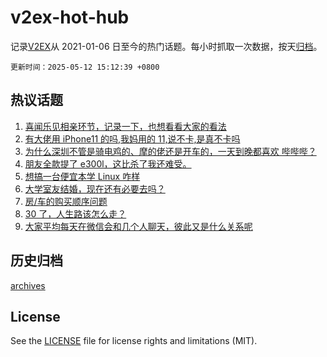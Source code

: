 # v2ex-hot-hub

 记录[V2EX](https://www.v2ex.com/)从 2021-01-06 日至今的热门话题。每小时抓取一次数据，按天[归档](archives)。

`更新时间：2025-05-12 15:12:39 +0800`

## 热议话题

1. [喜闻乐见相亲环节，记录一下，也想看看大家的看法](https://www.v2ex.com/t/1131014)
1. [有大佬用 iPhone11 的吗,我妈用的 11,说不卡,是真不卡吗](https://www.v2ex.com/t/1131058)
1. [为什么深圳不管是骑电鸡的、摩的佬还是开车的，一天到晚都喜欢 哔哔哔？](https://www.v2ex.com/t/1131062)
1. [朋友全款提了 e300l，这比杀了我还难受。](https://www.v2ex.com/t/1131115)
1. [想搞一台便宜本学 Linux 咋样](https://www.v2ex.com/t/1131069)
1. [大学室友结婚，现在还有必要去吗？](https://www.v2ex.com/t/1131070)
1. [房/车的购买顺序问题](https://www.v2ex.com/t/1131023)
1. [30 了，人生路该怎么走？](https://www.v2ex.com/t/1131036)
1. [大家平均每天在微信会和几个人聊天，彼此又是什么关系呢](https://www.v2ex.com/t/1131051)

## 历史归档

[archives](archives)

## License

See the [LICENSE](LICENSE) file for license rights and limitations (MIT).
